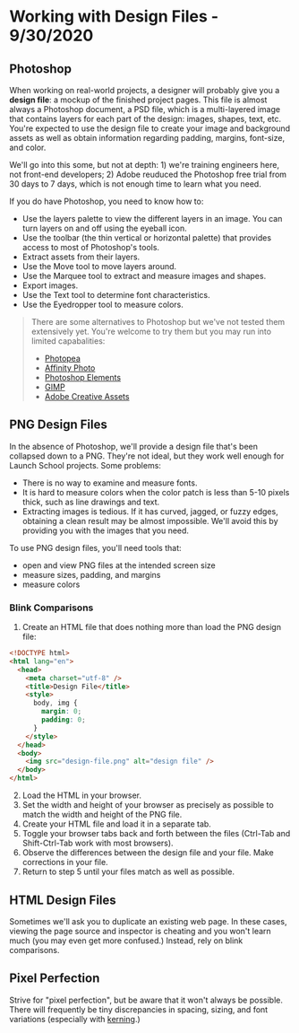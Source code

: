 
# Working with Design Files - 9/30/2020

## Photoshop

When working on real-world projects, a designer will probably give you a **design file**: a mockup of the finished project pages. This file is almost always a Photoshop document, a PSD file, which is a multi-layered image that contains layers for each part of the design: images, shapes, text, etc. You're expected to use the design file to create your image and background assets as well as obtain information regarding padding, margins, font-size, and color.

We'll go into this some, but not at depth: 1) we're training engineers here, not front-end developers; 2) Adobe reuduced the Photoshop free trial from 30 days to 7 days, which is not enough time to learn what you need.

If you do have Photoshop, you need to know how to:

* Use the layers palette to view the different layers in an image. You can turn layers on and off using the eyeball icon.
* Use the toolbar (the thin vertical or horizontal palette) that provides access to most of Photoshop's tools.
* Extract assets from their layers.
* Use the Move tool to move layers around.
* Use the Marquee tool to extract and measure images and shapes.
* Export images.
* Use the Text tool to determine font characteristics.
* Use the Eyedropper tool to measure colors.

> There are some alternatives to Photoshop but we've not tested them extensively yet. You're welcome to try them but you may run into limited capabalities:
> * [Photopea](https://www.photopea.com/)
> * [Affinity Photo](https://affinity.serif.com/en-us/photo/)
> * [Photoshop Elements](https://www.adobe.com/)
> * [GIMP](https://www.gimp.org/)
> * [Adobe Creative Assets](https://assets.adobe.com/)

## PNG Design Files

In the absence of Photoshop, we'll provide a design file that's been collapsed down to a PNG. They're not ideal, but they work well enough for Launch School projects. Some problems:

* There is no way to examine and measure fonts.
* It is hard to measure colors when the color patch is less than 5-10 pixels thick, such as line drawings and text.
* Extracting images is tedious. If it has curved, jagged, or fuzzy edges, obtaining a clean result may be almost impossible. We'll avoid this by providing you with the images that you need.

To use PNG design files, you'll need tools that:

* open and view PNG files at the intended screen size
* measure sizes, padding, and margins
* measure colors

### Blink Comparisons

1. Create an HTML file that does nothing more than load the PNG design file:

```html
<!DOCTYPE html>
<html lang="en">
  <head>
    <meta charset="utf-8" />
    <title>Design File</title>
    <style>
      body, img {
        margin: 0;
        padding: 0;
      }
    </style>
  </head>
  <body>
    <img src="design-file.png" alt="design file" />
  </body>
</html>
```

2. Load the HTML in your browser.
3. Set the width and height of your browser as precisely as possible to match the width and height of the PNG file.
4. Create your HTML file and load it in a separate tab.
5. Toggle your browser tabs back and forth between the files (Ctrl-Tab and Shift-Ctrl-Tab work with most browsers).
6. Observe the differences between the design file and your file. Make corrections in your file.
7. Return to step 5 until your files match as well as possible. 

## HTML Design Files

Sometimes we'll ask you to duplicate an existing web page. In these cases, viewing the page source and inspector is cheating and you won't learn much (you may even get more confused.) Instead, rely on blink comparisons.

## Pixel Perfection

Strive for "pixel perfection", but be aware that it won't always be possible. There will frequently be tiny discrepancies in spacing, sizing, and font variations (especially with [kerning](https://en.wikipedia.org/wiki/Kerning).)
